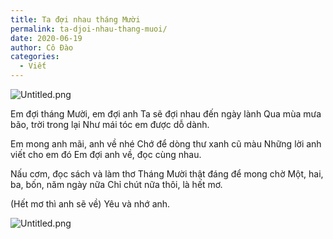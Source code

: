 ```yaml
---
title: Ta đợi nhau tháng Mười
permalink: ta-djoi-nhau-thang-muoi/
date: 2020-06-19
author: Cô Đào
categories:
  - Viết
---
```


![Untitled.png](/images/ecd8fb2f-444c-4cea-bc05-26146ec7621a/Untitled.png)


Em đợi tháng Mười, em đợi anh
Ta sẽ đợi nhau đến ngày lành
Qua mùa mưa bão, trời trong lại
Như mái tóc em được dỗ dành.

Em mong anh mãi, anh về nhé
Chớ để dòng thư xanh cũ màu
Những lời anh viết cho em đó
Em đợi anh về, đọc cùng nhau.

Nấu cơm, đọc sách và làm thơ
Tháng Mười thật đáng để mong chờ
Một, hai, ba, bốn, năm ngày nữa
Chỉ chút nữa thôi, là hết mơ.

(Hết mơ thì anh sẽ về)
Yêu và nhớ anh.


![Untitled.png](/images/ecd8fb2f-444c-4cea-bc05-26146ec7621a/Untitled_1.png)

